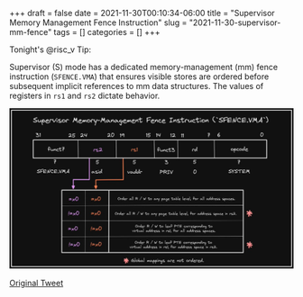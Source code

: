 +++ 
draft = false
date = 2021-11-30T00:10:34-06:00
title = "Supervisor Memory Management Fence Instruction"
slug = "2021-11-30-supervisor-mm-fence" 
tags = []
categories = []
+++

Tonight's @risc_v Tip:

Supervisor (S) mode has a dedicated memory-management (mm) fence instruction (`SFENCE.VMA`) that ensures visible stores are ordered before subsequent implicit references to mm data structures. The values of registers in `rs1` and `rs2` dictate behavior.

![21-11-30](../static/risc-v-tips/21-11-30.jpeg)

[Original Tweet](https://twitter.com/hasheddan/status/1465851826398445568?s=20)